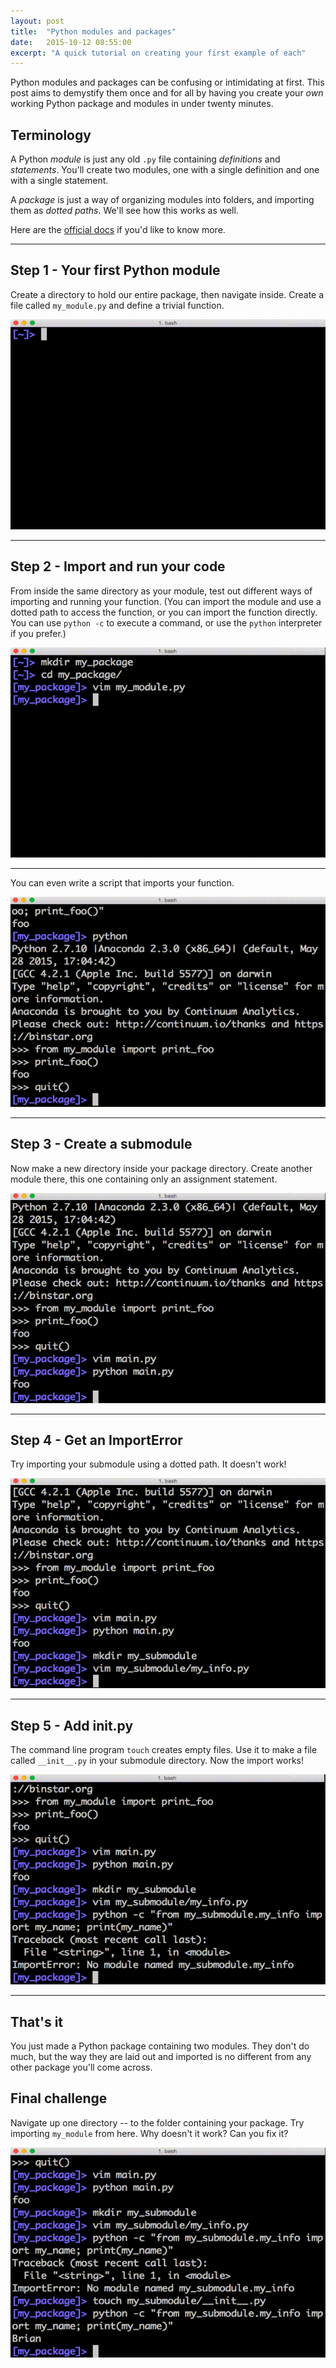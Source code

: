 ```yaml
---
layout: post
title:  "Python modules and packages"
date:   2015-10-12 08:55:00
excerpt: "A quick tutorial on creating your first example of each"
---
```


Python modules and packages can be confusing or intimidating at first. This post aims to demystify them once and for all by having you create your *own* working Python package and modules in under twenty minutes.

## Terminology

A Python *module* is just any old `.py` file containing *definitions* and *statements*. You'll create two modules, one with a single definition and one with a single statement.

A *package* is just a way of organizing modules into folders, and importing them as *dotted paths*. We'll see how this works as well.

Here are the [official docs](https://docs.python.org/2/tutorial/modules.html) if you'd like to know more.

<hr />

## Step 1 - Your first Python module

Create a directory to hold our entire package, then navigate inside. Create a file called `my_module.py` and define a trivial function.

<div class="text-center">
<img src="/assets/python_modules/1-create-package-and-module.gif">
</div>

<hr />

## Step 2 - Import and run your code

From inside the same directory as your module, test out different ways of importing and running your function. (You can import the module and use a dotted path to access the function, or you can import the function directly. You can use `python -c` to execute a command, or use the `python` interpreter if you prefer.)

<div class="text-center">
<img src="/assets/python_modules/2-import-and-execute-function.gif">
</div>

<hr />

You can even write a script that imports your function.

<div class="text-center">
<img src="/assets/python_modules/3-write-and-run-a-script.gif">
</div>

<hr />

## Step 3 - Create a submodule

Now make a new directory inside your package directory. Create another module there, this one containing only an assignment statement.

<div class="text-center">
<img src="/assets/python_modules/4-create-submodule.gif">
</div>

<hr />

## Step 4 - Get an ImportError

Try importing your submodule using a dotted path. It doesn't work!

<div class="text-center">
<img src="/assets/python_modules/5-get-an-import-error.gif">
</div>

<hr />

## Step 5 - Add __init__.py

The command line program `touch` creates empty files. Use it to make a file called `__init__.py` in your submodule directory. Now the import works!

<div class="text-center">
<img src="/assets/python_modules/6-add-init-py-to-fix-it.gif">
</div>

<hr />

## That's it

You just made a Python package containing two modules. They don't do much, but the way they are laid out and imported is no different from any other package you'll come across.

## Final challenge

Navigate up one directory -- to the folder containing your package. Try importing `my_module` from here. Why doesn't it work? Can you fix it?

<div class="text-center">
<img src="/assets/python_modules/7-error-importing-package.gif">
</div>

